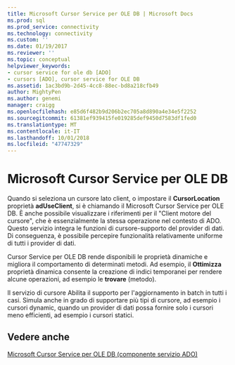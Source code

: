```yaml
---
title: Microsoft Cursor Service per OLE DB | Microsoft Docs
ms.prod: sql
ms.prod_service: connectivity
ms.technology: connectivity
ms.custom: ''
ms.date: 01/19/2017
ms.reviewer: ''
ms.topic: conceptual
helpviewer_keywords:
- cursor service for ole db [ADO]
- cursors [ADO], cursor service for OLE DB
ms.assetid: 1ac3bd9b-2d45-4cc8-88ec-bd8a218cfb49
author: MightyPen
ms.author: genemi
manager: craigg
ms.openlocfilehash: e85d6f482b9d206b2ec705a8d890a4e34e5f2252
ms.sourcegitcommit: 61381ef939415fe019285def9450d7583df1fed0
ms.translationtype: MT
ms.contentlocale: it-IT
ms.lasthandoff: 10/01/2018
ms.locfileid: "47747329"
---
```

# <a name="the-microsoft-cursor-service-for-ole-db"></a>Microsoft Cursor Service per OLE DB
Quando si seleziona un cursore lato client, o impostare il **CursorLocation** proprietà **adUseClient**, si è chiamando il Microsoft Cursor Service per OLE DB. È anche possibile visualizzare i riferimenti per il "Client motore del cursore", che è essenzialmente la stessa operazione nel contesto di ADO. Questo servizio integra le funzioni di cursore-supporto del provider di dati. Di conseguenza, è possibile percepire funzionalità relativamente uniforme di tutti i provider di dati.  
  
 Cursor Service per OLE DB rende disponibili le proprietà dinamiche e migliora il comportamento di determinati metodi. Ad esempio, il **Ottimizza** proprietà dinamica consente la creazione di indici temporanei per rendere alcune operazioni, ad esempio le **trovare** (metodo).  
  
 Il servizio di cursore Abilita il supporto per l'aggiornamento in batch in tutti i casi. Simula anche in grado di supportare più tipi di cursore, ad esempio i cursori dynamic, quando un provider di dati possa fornire solo i cursori meno efficienti, ad esempio i cursori statici.  
  
## <a name="see-also"></a>Vedere anche  
 [Microsoft Cursor Service per OLE DB (componente servizio ADO)](../../../ado/guide/appendixes/microsoft-cursor-service-for-ole-db-ado-service-component.md)
